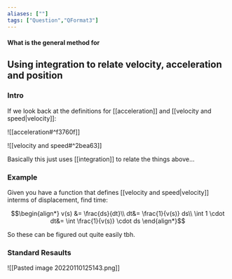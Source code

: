 ```yaml
---
aliases: [""]
tags: ["Question","QFormat3"]
---
```


#### What is the general method for
## Using integration to relate velocity, acceleration and position
### Intro
If we look back at the definitions for [[acceleration]] and [[velocity and speed|velocity]]:

![[acceleration#^f3760f]]

![[velocity and speed#^2bea63]]

Basically this just uses [[integration]] to relate the things above...

### Example
Given you have a function that defines [[velocity and speed|velocity]] interms of displacement, find time:

$$\begin{align*}
v(s) &= \frac{ds}{dt}\\
 dt&= \frac{1}{v(s)} ds\\
\int 1 \cdot dt&= \int \frac{1}{v(s)} \cdot ds 
\end{align*}$$

So these can be figured out quite easily tbh.

### Standard Resaults

![[Pasted image 20220110125143.png]]